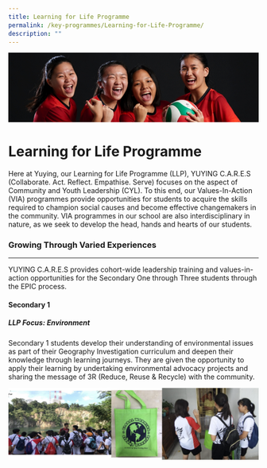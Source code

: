 ```yaml
---
title: Learning for Life Programme
permalink: /key-programmes/Learning-for-Life-Programme/
description: ""
---
```

![](/images/KeyProgrammes.jpg)

Learning for Life Programme
===========================

Here at Yuying, our Learning for Life Programme (LLP), YUYING C.A.R.E.S (Collaborate. Act. Reflect. Empathise. Serve) focuses on the aspect of Community and Youth Leadership (CYL). To this end, our Values-In-Action (VIA) programmes provide opportunities for students to acquire the skills required to champion social causes and become effective changemakers in the community. VIA programmes in our school are also interdisciplinary in nature, as we seek to develop the head, hands and hearts of our students.

### Growing Through Varied Experiences
----------------------------------

YUYING C.A.R.E.S provides cohort-wide leadership training and values-in-action opportunities for the Secondary One through Three students through the EPIC process. 

#### Secondary 1

##### LLP Focus: Environment

Secondary 1 students develop their understanding of environmental issues as part of their Geography Investigation curriculum and deepen their knowledge through learning journeys. They are given the opportunity to apply their learning by undertaking environmental advocacy projects and sharing the message of 3R (Reduce, Reuse & Recycle) with the community.

![](/images/LLP1.png)